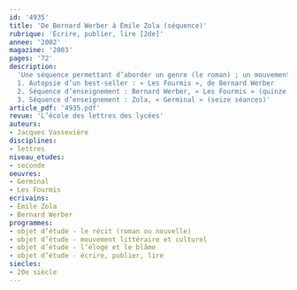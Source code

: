```yaml
---
id: '4935'
title: 'De Bernard Werber à Émile Zola (séquence)'
rubrique: 'Écrire, publier, lire [2de]'
annee: '2002'
magazine: '2003'
pages: '72'
description: 
  'Une séquence permettant d’aborder un genre (le roman) ; un mouvement de l’histoire littéraire (le naturalisme) et trois objets d’étude ( « démontrer, convaincre, persuader », « écrire, publier, lire » et « l’éloge et le blâme »).
  1. Autopsie d’un best-seller : « Les Fourmis », de Bernard Werber
  2. Séquence d’enseignement : Bernard Werber, « Les Fourmis » (quinze séances)
  3. Séquence d’enseignement : Zola, « Germinal » (seize séances)'
article_pdf: '4935.pdf'
revue: 'L’école des lettres des lycées'
auteurs:
- Jacques Vassevière
disciplines:
- lettres
niveau_etudes:
- seconde
oeuvres:
- Germinal
- Les Fourmis
ecrivains:
- Émile Zola
- Bernard Werber
programmes:
- objet d’étude - le récit (roman ou nouvelle)
- objet d’étude - mouvement littéraire et culturel
- objet d’étude - l’éloge et le blâme
- objet d’étude - écrire, publier, lire
siecles:
- 20e siècle
---
```

